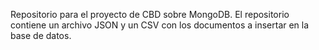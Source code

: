 Repositorio para el proyecto de CBD sobre MongoDB.
El repositorio  contiene un archivo JSON y un CSV con los documentos a insertar en la base de datos. 
